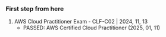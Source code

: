 ### First step from here

1. AWS Cloud Practitioner Exam - CLF-C02 | 2024, 11, 13
   - PASSED: AWS Certified Cloud Practitioner (2025, 01, 11)
